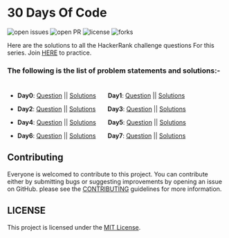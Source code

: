 # 30 Days Of Code

![open issues](https://img.shields.io/github/issues/SayanBan/HackerRank-30-Days-of-code?color=%2319a249) ![open PR](https://img.shields.io/github/issues-pr-closed/SayanBan/HackerRank-30-Days-of-code?color=%23f25f56) ![license](https://img.shields.io/github/license/SayanBan/HackerRank-30-Days-of-code) ![forks](https://img.shields.io/github/forks/SayanBan/HackerRank-30-Days-of-code?style=social)

Here are the solutions to all the HackerRank challenge questions For this series. Join [HERE](http://hr.gs/fdeeee) to practice.

### The following is the list of problem statements and solutions:-
#

- **Day0**: [Question](https://github.com/SayanBan/HackerRank-30-Days-of-code/blob/master/Questions/Day%200.md) || [Solutions](https://github.com/SayanBan/HackerRank-30-Days-of-code/blob/master/Day%200/helloworld.rb) &nbsp;&nbsp;&nbsp;&nbsp;&nbsp;&nbsp;**Day1**: [Question](https://github.com/SayanBan/HackerRank-30-Days-of-code/blob/master/Questions/Day%201.md) || [Solutions](https://github.com/SayanBan/HackerRank-30-Days-of-code/blob/master/Day%201/Data%20Types.rb) &nbsp;&nbsp;&nbsp;&nbsp;&nbsp;&nbsp;


- **Day2**: [Question](https://github.com/SayanBan/HackerRank-30-Days-of-code/blob/master/Questions/Day%202.md) || [Solutions](https://github.com/SayanBan/HackerRank-30-Days-of-code/blob/master/Day%202/Operators.rb) &nbsp;&nbsp;&nbsp;&nbsp;&nbsp;&nbsp;**Day3**: [Question](https://github.com/SayanBan/HackerRank-30-Days-of-code/blob/master/Questions/Day%203.md) || [Solutions](https://github.com/SayanBan/HackerRank-30-Days-of-code/blob/master/Day%203/Conditional%20Statements.rb) &nbsp;&nbsp;&nbsp;&nbsp;&nbsp;&nbsp;


- **Day4**: [Question](https://github.com/SayanBan/HackerRank-30-Days-of-code/blob/master/Questions/Day%204.md) || [Solutions]() &nbsp;&nbsp;&nbsp;&nbsp;&nbsp;&nbsp;**Day5**: [Question](https://github.com/SayanBan/HackerRank-30-Days-of-code/blob/master/Questions/Day%205.md) || [Solutions](https://github.com/SayanBan/HackerRank-30-Days-of-code/blob/master/Day%205/Loops.c) &nbsp;&nbsp;&nbsp;&nbsp;&nbsp;&nbsp;


- **Day6**: [Question](https://github.com/SayanBan/HackerRank-30-Days-of-code/blob/master/Questions/Day%206.md) || [Solutions](https://github.com/SayanBan/HackerRank-30-Days-of-code/blob/master/Day%206/Let's%20Review.c) &nbsp;&nbsp;&nbsp;&nbsp;&nbsp;&nbsp;**Day7**: [Question](https://github.com/SayanBan/HackerRank-30-Days-of-code/blob/master/Questions/Day%207.md) || [Solutions](https://github.com/SayanBan/HackerRank-30-Days-of-code/blob/master/Day%207/Arrays.c) &nbsp;&nbsp;&nbsp;&nbsp;&nbsp;&nbsp;


## Contributing

Everyone is welcomed to contribute to this project. You can contribute either by submitting bugs or suggesting improvements by opening an issue on GitHub. please see the [CONTRIBUTING](https://github.com/SayanBan/HackerRank-30-Days-of-code/blob/master/contribution.md) guidelines for more information.

## LICENSE
This project is licensed under the [MIT License](https://github.com/SayanBan/HackerRank-30-Days-of-code/blob/master/LICENSE.md).
